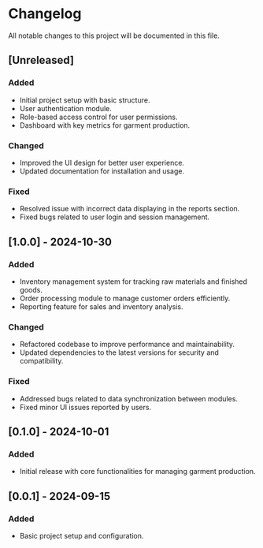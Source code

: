 # Changelog

All notable changes to this project will be documented in this file.

## [Unreleased]

### Added
- Initial project setup with basic structure.
- User authentication module.
- Role-based access control for user permissions.
- Dashboard with key metrics for garment production.

### Changed
- Improved the UI design for better user experience.
- Updated documentation for installation and usage.

### Fixed
- Resolved issue with incorrect data displaying in the reports section.
- Fixed bugs related to user login and session management.

## [1.0.0] - 2024-10-30

### Added
- Inventory management system for tracking raw materials and finished goods.
- Order processing module to manage customer orders efficiently.
- Reporting feature for sales and inventory analysis.

### Changed
- Refactored codebase to improve performance and maintainability.
- Updated dependencies to the latest versions for security and compatibility.

### Fixed
- Addressed bugs related to data synchronization between modules.
- Fixed minor UI issues reported by users.

## [0.1.0] - 2024-10-01

### Added
- Initial release with core functionalities for managing garment production.

## [0.0.1] - 2024-09-15

### Added
- Basic project setup and configuration.
